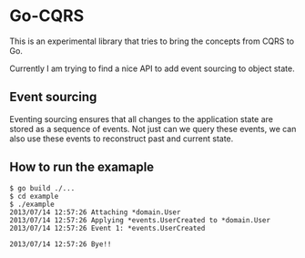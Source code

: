 # Go-CQRS

This is an experimental library that tries to bring the concepts from CQRS to Go.

Currently I am trying to find a nice API to add event sourcing to object state.

## Event sourcing

Eventing sourcing ensures that all changes to the application state are stored
as a sequence of events. Not just can we query these events, we can also use
these events to reconstruct past and current state.

## How to run the examaple

    $ go build ./...
    $ cd example
    $ ./example
    2013/07/14 12:57:26 Attaching *domain.User
    2013/07/14 12:57:26 Applying *events.UserCreated to *domain.User
    2013/07/14 12:57:26 Event 1: *events.UserCreated

    2013/07/14 12:57:26 Bye!!
